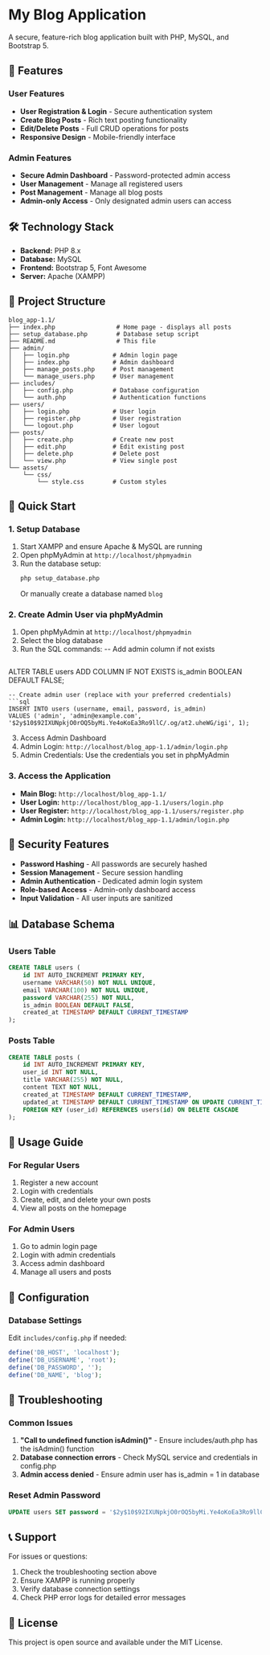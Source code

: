 # My Blog Application

A secure, feature-rich blog application built with PHP, MySQL, and Bootstrap 5.

## 🚀 Features

### User Features
- **User Registration & Login** - Secure authentication system
- **Create Blog Posts** - Rich text posting functionality
- **Edit/Delete Posts** - Full CRUD operations for posts
- **Responsive Design** - Mobile-friendly interface

### Admin Features
- **Secure Admin Dashboard** - Password-protected admin access
- **User Management** - Manage all registered users
- **Post Management** - Manage all blog posts
- **Admin-only Access** - Only designated admin users can access

## 🛠️ Technology Stack

- **Backend:** PHP 8.x
- **Database:** MySQL
- **Frontend:** Bootstrap 5, Font Awesome
- **Server:** Apache (XAMPP)

## 📁 Project Structure

```
blog_app-1.1/
├── index.php                 # Home page - displays all posts
├── setup_database.php        # Database setup script
├── README.md                 # This file
├── admin/
│   ├── login.php            # Admin login page
│   ├── index.php            # Admin dashboard
│   ├── manage_posts.php     # Post management
│   └── manage_users.php     # User management
├── includes/
│   ├── config.php           # Database configuration
│   └── auth.php             # Authentication functions
├── users/
│   ├── login.php            # User login
│   ├── register.php         # User registration
│   └── logout.php           # User logout
├── posts/
│   ├── create.php           # Create new post
│   ├── edit.php             # Edit existing post
│   ├── delete.php           # Delete post
│   └── view.php             # View single post
└── assets/
    └── css/
        └── style.css        # Custom styles
```

## 🚀 Quick Start

### 1. Setup Database
1. Start XAMPP and ensure Apache & MySQL are running
2. Open phpMyAdmin at `http://localhost/phpmyadmin`
3. Run the database setup:
   ```bash
   php setup_database.php
   ```
   Or manually create a database named `blog`

### 2. Create Admin User via phpMyAdmin
1. Open phpMyAdmin at `http://localhost/phpmyadmin`
2. Select the blog database
3. Run the SQL commands: 
  -- Add admin column if not exists
     ```sql
 ALTER TABLE users ADD COLUMN IF NOT EXISTS is_admin BOOLEAN DEFAULT FALSE;
```
-- Create admin user (replace with your preferred credentials)
```sql
INSERT INTO users (username, email, password, is_admin) 
VALUES ('admin', 'admin@example.com', '$2y$10$92IXUNpkjO0rOQ5byMi.Ye4oKoEa3Ro9llC/.og/at2.uheWG/igi', 1);
   ```
3. Access Admin Dashboard
1. Admin Login: `http://localhost/blog_app-1.1/admin/login.php`
2. Admin Credentials: Use the credentials you set in phpMyAdmin

### 3. Access the Application
- **Main Blog:** `http://localhost/blog_app-1.1/`
- **User Login:** `http://localhost/blog_app-1.1/users/login.php`
- **User Register:** `http://localhost/blog_app-1.1/users/register.php`
- **Admin Login:** `http://localhost/blog_app-1.1/admin/login.php`

## 🔐 Security Features

- **Password Hashing** - All passwords are securely hashed
- **Session Management** - Secure session handling
- **Admin Authentication** - Dedicated admin login system
- **Role-based Access** - Admin-only dashboard access
- **Input Validation** - All user inputs are sanitized

## 📊 Database Schema

### Users Table
```sql
CREATE TABLE users (
    id INT AUTO_INCREMENT PRIMARY KEY,
    username VARCHAR(50) NOT NULL UNIQUE,
    email VARCHAR(100) NOT NULL UNIQUE,
    password VARCHAR(255) NOT NULL,
    is_admin BOOLEAN DEFAULT FALSE,
    created_at TIMESTAMP DEFAULT CURRENT_TIMESTAMP
);
```

### Posts Table
```sql
CREATE TABLE posts (
    id INT AUTO_INCREMENT PRIMARY KEY,
    user_id INT NOT NULL,
    title VARCHAR(255) NOT NULL,
    content TEXT NOT NULL,
    created_at TIMESTAMP DEFAULT CURRENT_TIMESTAMP,
    updated_at TIMESTAMP DEFAULT CURRENT_TIMESTAMP ON UPDATE CURRENT_TIMESTAMP,
    FOREIGN KEY (user_id) REFERENCES users(id) ON DELETE CASCADE
);
```

## 🎯 Usage Guide

### For Regular Users
1. Register a new account
2. Login with credentials
3. Create, edit, and delete your own posts
4. View all posts on the homepage

### For Admin Users
1. Go to admin login page
2. Login with admin credentials
3. Access admin dashboard
4. Manage all users and posts

## 🔧 Configuration

### Database Settings
Edit `includes/config.php` if needed:
```php
define('DB_HOST', 'localhost');
define('DB_USERNAME', 'root');
define('DB_PASSWORD', '');
define('DB_NAME', 'blog');
```

## 🐛 Troubleshooting

### Common Issues
1. **"Call to undefined function isAdmin()"** - Ensure includes/auth.php has the isAdmin() function
2. **Database connection errors** - Check MySQL service and credentials in config.php
3. **Admin access denied** - Ensure admin user has is_admin = 1 in database

### Reset Admin Password
```sql
UPDATE users SET password = '$2y$10$92IXUNpkjO0rOQ5byMi.Ye4oKoEa3Ro9llC/.og/at2.uheWG/igi' WHERE username = 'admin';
```

## 📞 Support

For issues or questions:
1. Check the troubleshooting section above
2. Ensure XAMPP is running properly
3. Verify database connection settings
4. Check PHP error logs for detailed error messages

## 📝 License

This project is open source and available under the MIT License.
